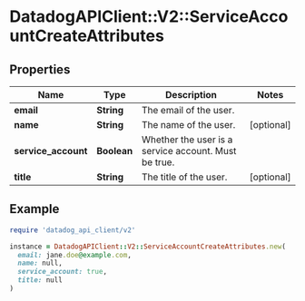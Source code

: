 # DatadogAPIClient::V2::ServiceAccountCreateAttributes

## Properties

| Name | Type | Description | Notes |
| ---- | ---- | ----------- | ----- |
| **email** | **String** | The email of the user. |  |
| **name** | **String** | The name of the user. | [optional] |
| **service_account** | **Boolean** | Whether the user is a service account. Must be true. |  |
| **title** | **String** | The title of the user. | [optional] |

## Example

```ruby
require 'datadog_api_client/v2'

instance = DatadogAPIClient::V2::ServiceAccountCreateAttributes.new(
  email: jane.doe@example.com,
  name: null,
  service_account: true,
  title: null
)
```

